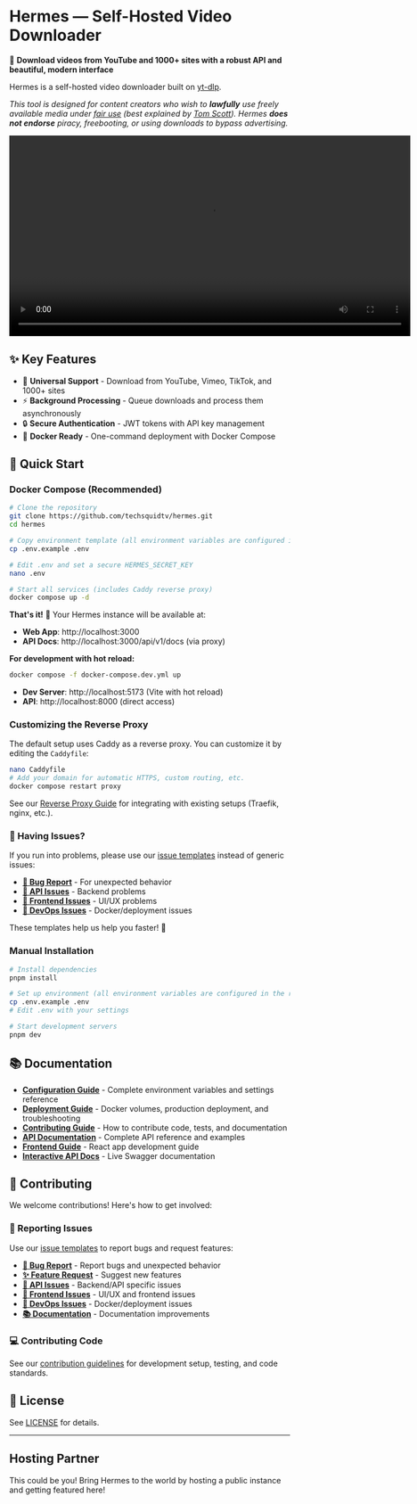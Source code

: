 # Hermes — Self-Hosted Video Downloader

🎥 **Download videos from YouTube and 1000+ sites with a robust API and beautiful, modern interface**

Hermes is a self-hosted video downloader built on [yt-dlp](https://github.com/yt-dlp/yt-dlp).

_This tool is designed for content creators who wish to **lawfully** use freely available media under [fair use](https://en.wikipedia.org/wiki/Fair_use) (best explained by [Tom Scott](https://www.youtube.com/watch?v=1Jwo5qc78QU)).
Hermes **does not endorse** piracy, freebooting, or using downloads to bypass advertising._

<p align="center">
    <video src=".github/img/hermes_demo.mp4" width="720" controls></video>
</p>

## ✨ Key Features

- 🎥 **Universal Support** - Download from YouTube, Vimeo, TikTok, and 1000+ sites
- ⚡ **Background Processing** - Queue downloads and process them asynchronously
- 🔒 **Secure Authentication** - JWT tokens with API key management
- 🐳 **Docker Ready** - One-command deployment with Docker Compose

## 🚀 Quick Start

### Docker Compose (Recommended)

```bash
# Clone the repository
git clone https://github.com/techsquidtv/hermes.git
cd hermes

# Copy environment template (all environment variables are configured in the root .env file)
cp .env.example .env

# Edit .env and set a secure HERMES_SECRET_KEY
nano .env

# Start all services (includes Caddy reverse proxy)
docker compose up -d
```

**That's it!** 🎉 Your Hermes instance will be available at:
- **Web App**: http://localhost:3000
- **API Docs**: http://localhost:3000/api/v1/docs (via proxy)

**For development with hot reload:**
```bash
docker compose -f docker-compose.dev.yml up
```
- **Dev Server**: http://localhost:5173 (Vite with hot reload)
- **API**: http://localhost:8000 (direct access)

### Customizing the Reverse Proxy

The default setup uses Caddy as a reverse proxy. You can customize it by editing the `Caddyfile`:

```bash
nano Caddyfile
# Add your domain for automatic HTTPS, custom routing, etc.
docker compose restart proxy
```

See our [Reverse Proxy Guide](docs/REVERSE_PROXY_GUIDE.md) for integrating with existing setups (Traefik, nginx, etc.).

### 🐛 Having Issues?

If you run into problems, please use our [issue templates](https://github.com/techsquidtv/hermes/issues/new/choose) instead of generic issues:
- **[🐛 Bug Report](https://github.com/techsquidtv/hermes/issues/new?template=bug_report.yml)** - For unexpected behavior
- **[🔧 API Issues](https://github.com/techsquidtv/hermes/issues/new?template=hermes-api-issue.yml)** - Backend problems
- **[🎨 Frontend Issues](https://github.com/techsquidtv/hermes/issues/new?template=hermes-app-issue.yml)** - UI/UX problems
- **[🐳 DevOps Issues](https://github.com/techsquidtv/hermes/issues/new?template=devops-issue.yml)** - Docker/deployment issues

These templates help us help you faster! 🚀

### Manual Installation

```bash
# Install dependencies
pnpm install

# Set up environment (all environment variables are configured in the root .env file)
cp .env.example .env
# Edit .env with your settings

# Start development servers
pnpm dev
```

## 📚 Documentation

- **[Configuration Guide](docs/CONFIGURATION.md)** - Complete environment variables and settings reference
- **[Deployment Guide](docs/DEPLOYMENT.md)** - Docker volumes, production deployment, and troubleshooting
- **[Contributing Guide](docs/CONTRIBUTING.md)** - How to contribute code, tests, and documentation
- **[API Documentation](packages/hermes-api/README.md)** - Complete API reference and examples
- **[Frontend Guide](packages/hermes-app/README.md)** - React app development guide
- **[Interactive API Docs](http://localhost:8000/docs)** - Live Swagger documentation

## 🤝 Contributing

We welcome contributions! Here's how to get involved:

### 🐛 Reporting Issues
Use our [issue templates](https://github.com/techsquidtv/hermes/issues/new/choose) to report bugs and request features:
- **[🐛 Bug Report](https://github.com/techsquidtv/hermes/issues/new?template=bug_report.yml)** - Report bugs and unexpected behavior
- **[✨ Feature Request](https://github.com/techsquidtv/hermes/issues/new?template=feature_request.yml)** - Suggest new features
- **[🔧 API Issues](https://github.com/techsquidtv/hermes/issues/new?template=hermes-api-issue.yml)** - Backend/API specific issues
- **[🎨 Frontend Issues](https://github.com/techsquidtv/hermes/issues/new?template=hermes-app-issue.yml)** - UI/UX and frontend issues
- **[🐳 DevOps Issues](https://github.com/techsquidtv/hermes/issues/new?template=devops-issue.yml)** - Docker/deployment issues
- **[📚 Documentation](https://github.com/techsquidtv/hermes/issues/new?template=documentation.yml)** - Documentation improvements

### 💻 Contributing Code
See our [contribution guidelines](docs/CONTRIBUTING.md) for development setup, testing, and code standards.

## 📄 License

See [LICENSE](LICENSE) for details.

---

## Hosting Partner

This could be you! Bring Hermes to the world by hosting a public instance and getting featured here!
